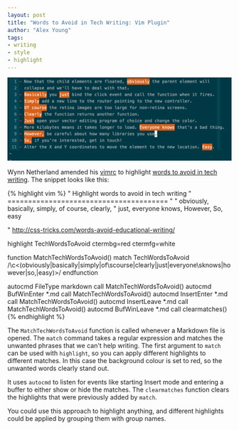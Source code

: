 ```yaml
---
layout: post
title: "Words to Avoid in Tech Writing: Vim Plugin"
author: "Alex Young"
tags: 
- writing
- style
- highlight
---
```


![Words to avoid](/images/posts/wordstoavoid.png)

Wynn Netherland amended his [vimrc](https://github.com/pengwynn/dotfiles/blob/master/vim/vimrc.symlink) to highlight [words to avoid in tech writing](http://wynnnetherland.com/linked/2014010902/words-to-avoid-in-tech-writing).  The snippet looks like this:

{% highlight vim %}
" Highlight words to avoid in tech writing
" =======================================
"
" obviously, basically, simply, of course, clearly,
" just, everyone knows, However, So, easy

" http://css-tricks.com/words-avoid-educational-writing/

highlight TechWordsToAvoid ctermbg=red ctermfg=white

function MatchTechWordsToAvoid()
  match TechWordsToAvoid /\c\<\(obviously\|basically\|simply\|of\scourse\|clearly\|just\|everyone\sknows\|however\|so,\|easy\)\>/
endfunction

autocmd FileType markdown call MatchTechWordsToAvoid()
autocmd BufWinEnter *.md call MatchTechWordsToAvoid()
autocmd InsertEnter *.md call MatchTechWordsToAvoid()
autocmd InsertLeave *.md call MatchTechWordsToAvoid()
autocmd BufWinLeave *.md call clearmatches()
{% endhighlight %}

The `MatchTechWordsToAvoid` function is called whenever a Markdown file is opened.  The `match` command takes a regular expression and matches the unwanted phrases that we can't help writing.  The first argument to `match` can be used with `highlight`, so you can apply different highlights to different matches.  In this case the background colour is set to red, so the unwanted words clearly stand out.

It uses `autocmd` to listen for events like starting Insert mode and entering a buffer to either show or hide the matches.  The `clearmatches` function clears the highlights that were previously added by `match`.

You could use this approach to highlight anything, and different highlights could be applied by grouping them with group names.
